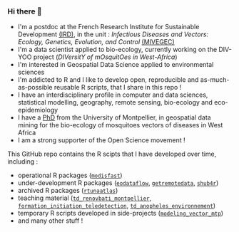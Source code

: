 ### Hi there 👋

- I'm a postdoc at the French Research Institute for Sustainable Development [(IRD)](https://en.ird.fr/home-page), in the unit : *Infectious Diseases and Vectors: Ecology, Genetics, Evolution, and Control* [(MIVEGEC)](https://mivegec.fr/en)
- I'm a data scientist applied to bio-ecology, currently working on the DIV-YOO project (*DIVersitY of mOsquitOes in West-Africa*)
- I'm interested in Geospatial Data Science applied to environmental sciences
- I'm addicted to R and I like to develop open, reproducible and as-much-as-possible reusable R scripts, that I share in this repo ! 
- I have an interdisciplinary profile in computer and data sciences, statistical modelling, geography, remote sensing, bio-ecology and eco-epidemiology
- I have a [PhD](https://theses.hal.science/tel-03841709) from the University of Montpellier, in geospatial data mining for the bio-ecology of mosquitoes vectors of diseases in West Africa
- I am a strong supporter of the Open Science movement ! 

This GitHub repo contains the R scipts that I have developed over time, including :

- operational R packages ([`modisfast`](https://github.com/ptaconet/modisfast))
- under-development R packages ([`eodataflow`](https://github.com/ptaconet/eodataflow), [`getremotedata`](https://github.com/ptaconet/getremotedata), [`shub4r`](https://github.com/ptaconet/shub4r))
- archived R packages ([`rtunaatlas`](https://github.com/ptaconet/rtunaatlas))
- teaching material ([`td_renovbati_montpellier`](https://github.com/ptaconet/td_renovbati_montpellier), [`formation_initiation_teledetection`](https://github.com/ptaconet/formation_initiation_teledetection), [`td_anopheles_environnement`](https://github.com/ptaconet/td_anopheles_environnement))
- temporary R scripts developed in side-projects ([`modeling_vector_mtp`](https://github.com/ptaconet/modeling_vector_mtp))
- and many other stuff !
